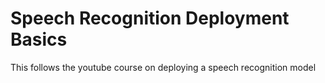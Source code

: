 # Speech Recognition Deployment Basics
 This follows the youtube course on deploying a speech recognition model
